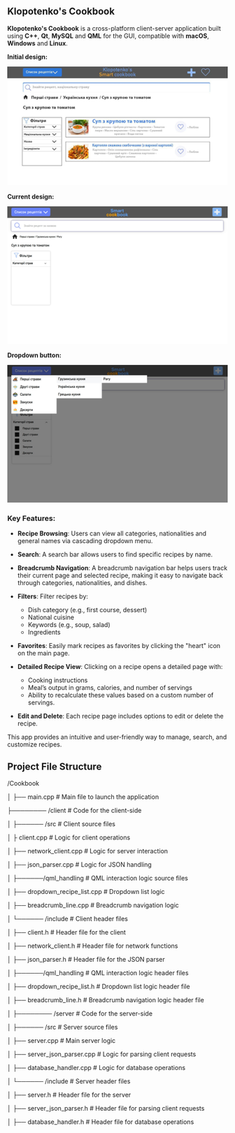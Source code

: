## Klopotenko's Cookbook

**Klopotenko's Cookbook** is a cross-platform client-server application built using **C++**, **Qt**, **MySQL** and **QML** for the GUI, compatible with **macOS**, **Windows** and **Linux**.

**Initial design:**

![Initial Design](initial_design.jpg)

**Current design:**

![Current Design](current_design.jpg)

**Dropdown button:**

![Dropdown button](dropdown_button.jpg)

### Key Features:

- **Recipe Browsing**: Users can view all categories, nationalities and general names via cascading dropdown menu.

- **Search**: A search bar allows users to find specific recipes by name.

- **Breadcrumb Navigation**: A breadcrumb navigation bar helps users track their current page and selected recipe, making it easy to navigate back through categories, nationalities, and dishes.

- **Filters**: Filter recipes by:
  - Dish category (e.g., first course, dessert)
  - National cuisine
  - Keywords (e.g., soup, salad)
  - Ingredients

- **Favorites**: Easily mark recipes as favorites by clicking the "heart" icon on the main page.

- **Detailed Recipe View**: Clicking on a recipe opens a detailed page with:
  - Cooking instructions
  - Meal’s output in grams, calories, and number of servings
  - Ability to recalculate these values based on a custom number of servings.

- **Edit and Delete**: Each recipe page includes options to edit or delete the recipe.

This app provides an intuitive and user-friendly way to manage, search, and customize recipes.

## Project File Structure

/Cookbook

│ ├── main.cpp # Main file to launch the application

├──────── /client # Code for the client-side

│ ├────── /src # Client source files

│ ├ client.cpp # Logic for client operations

│ ├── network_client.cpp # Logic for server interaction

│ ├── json_parser.cpp # Logic for JSON handling

│ ├──────/qml_handling # QML interaction logic source files

│ ├── dropdown_recipe_list.cpp   # Dropdown list logic

│ ├── breadcrumb_line.cpp        # Breadcrumb navigation logic


│ └────── /include # Client header files

│ ├── client.h # Header file for the client

│ ├── network_client.h # Header file for network functions

│ ├── json_parser.h # Header file for the JSON parser

│ ├──────/qml_handling # QML interaction logic header files

│ ├── dropdown_recipe_list.h   # Dropdown list logic header file

│ ├── breadcrumb_line.h        # Breadcrumb navigation logic header file

│
├──────── /server # Code for the server-side

│ ├────── /src # Server source files

│ ├── server.cpp # Main server logic

│ ├── server_json_parser.cpp # Logic for parsing client requests

│ ├── database_handler.cpp # Logic for database operations

│ └────── /include # Server header files

│ ├── server.h # Header file for the server

│ ├── server_json_parser.h # Header file for parsing client requests

│ ├── database_handler.h # Header file for database operations
